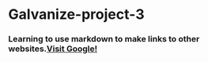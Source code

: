 # Galvanize-project-3

### Learning to use markdown to make links to other websites.[Visit Google!](www.google.com)
